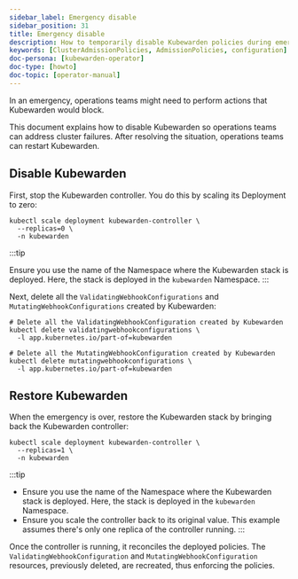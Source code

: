 ```yaml
---
sidebar_label: Emergency disable
sidebar_position: 31
title: Emergency disable
description: How to temporarily disable Kubewarden policies during emergencies
keywords: [ClusterAdmissionPolicies, AdmissionPolicies, configuration]
doc-persona: [kubewarden-operator]
doc-type: [howto]
doc-topic: [operator-manual]
---
```


<head>
  <link rel="canonical" href="https://docs.kubewarden.io/howtos/emergency-disable"/>
</head>

In an emergency, operations teams might need to perform actions that Kubewarden would block.

This document explains how to disable Kubewarden so operations teams can address cluster failures. After resolving the situation, operations teams can restart Kubewarden.

## Disable Kubewarden

First, stop the Kubewarden controller. You do this by scaling its Deployment to zero:

```console
kubectl scale deployment kubewarden-controller \
  --replicas=0 \
  -n kubewarden
```

:::tip

Ensure you use the name of the Namespace where the Kubewarden stack is deployed.
Here, the stack is deployed in the `kubewarden` Namespace.
:::

Next, delete all the `ValidatingWebhookConfigurations` and `MutatingWebhookConfigurations`
created by Kubewarden:

```console
# Delete all the ValidatingWebhookConfiguration created by Kubewarden
kubectl delete validatingwebhookconfigurations \
  -l app.kubernetes.io/part-of=kubewarden

# Delete all the MutatingWebhookConfiguration created by Kubewarden
kubectl delete mutatingwebhookconfigurations \
  -l app.kubernetes.io/part-of=kubewarden
```

## Restore Kubewarden

When the emergency is over, restore the Kubewarden stack by bringing back
the Kubewarden controller:

```console
kubectl scale deployment kubewarden-controller \
  --replicas=1 \
  -n kubewarden
```

:::tip

- Ensure you use the name of the Namespace where the Kubewarden stack is deployed.
  Here, the stack is deployed in the `kubewarden` Namespace.
- Ensure you scale the controller back to its original value. This example assumes
  there's only one replica of the controller running.
  :::

Once the controller is running, it reconciles the deployed
policies. The `ValidatingWebhookConfiguration` and `MutatingWebhookConfiguration` resources,
previously deleted, are recreated, thus enforcing the policies.

